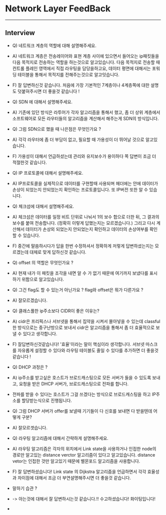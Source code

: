 # Network Layer FeedBack

---

## Interview

- Q) 네트워크 계층의 역할에 대해 설명해주세요.
- A) 네트워크 계층은 전송레이어와 표현 계층 사이에 있으면서 들어오는 ip패킷들을 다음 목적지로 전송하는 역할을 하는것으로 알고있습니다. 다음 목적지로 전송할 때
컨트롤 플레인 영역에서 직접 라우팅을 담당을하고요, 데이터 평면에 대해서는 포워딩 테이블을 통해서 목적지를 전해주는것으로 알고잇습니다.
- F) 잘 답변하신것 같습니다. 처음에 가장 기본적인 7계층이나 4계층쪽에 대한 설명도 덧붙혀주시면 더 좋을것 같습니다 !


- Q) SDN 에 대해서 설명해주세요.
- A) 기존에 있던 방식은 라투어가 각자 알고리즘을 통해서 했고, 좀 더 상위 계층에서 소프트웨어로 모든 라우터들의 알고리즘을 계산해서 해주는게 SDN의 방식입니다.
- Q) 그럼  SDN으로 했을 때 나은점은 무엇인가요 ?
- A) 각각 라우터에 좀 더 부담이 없고, 필요할 때 가용성이 더 뛰어날 것으로 알고있습니다.
- F) 가용성이 대해서 언급하셨는데 관리와 유지보수가 용이하다 쪽 답변이 조금 더 적절한것 같습니다.


- Q) IP 프로토콜에 대해서 설명해주세요.
- A) IP프로토콜을 실제적으로 데이터를 구현할때 사용되며 헤더에는 안에 데이터가 손상이 되었는지 안되었는지 확인하는 프로토콜입니다. 또 IP버전 또한 알 수 있습니다.


-  Q) 체크섬에 대해서 설명해주세요.
-  A) 체크섬은 데이터를 일정 비트 단위로 나눠서 1의 보수 합으로 더한 뒤, 그 결과의 보수를 붙여 전송합니다. (정확히 이렇게 답했는지는 모르겠습니다.) 그리고 다시 계산해서 데이터가 손상외 되었는지 안되었는지 확인하고 데이터의 손상여부를 확인할 수 있습니다.
-  F) 중간에 말씀하시다가 답을 한번 수정하셔서 정확하게 저렇게 답변하셨는지는 모르겠는데 대체로 맞게 답하신것 같습니다.


-  Q) offset 의 역할은 무엇인가요 ?
-  A) 현재 내가 이 패킷을 조각을 내면 알 수 가 없기 때문에 여기까지 보냈다를 표시하기 위함으로 알고있습니다.
-  Q) 그건  flag도 할 수 있는거 아닌가요 ? flag와 offset은 뭐가 다른가요 ?
-  A) 잘모르겠습니다.


-  Q) 클래스풀한 ip주소보다 CIDR이 좋은 이유는?
-  A) cidr은 프리픽스나 서브넷을 통해서 집약을 시켜서 몰아넣을 수 있는데 classful한 방식으로는 중구난방으로 보내서 cidr은 알고리즘을 통해서 좀 더 효율적으로 보낼 수 있다고 생각합니다.
-  F) 잘답변하신것같습니다! '효율'이라는 말이 핵심이라 생각합니다. 서브넷 마스크를 자유롭게 설정할 수 있다와 라우팅 테이블도 줄일 수 있다를 추가하면 더 좋을것 같습니다 !



-  Q) DHCP 과정은 ?
-  A) ip주소를 받고싶은 호스트가 브로드캐스팅으로 모든 서버가 들을 수 있도록 보내고, 요청을 받은 DHCP 서버가, 브로드캐스팅으로 전파를 합니다.
-  전파를 받을 수 있다는 호스트가 그걸 쓰겠다는 방식으로 브로드캐스팅을 하고 IP주소를 할당받는식으로 진행됩니다.
-  Q) 그럼 DHCP 서버가 offer를 보낼때 기기들이 다 신호를 보내면 다 받을텐데 어떻게 구분?
-  A) 잘모르겟습니다.


-  Q) 라우팅 알고리즘에 대해서 간략하게 설명해주세요.
-  A) 라우팅 알고리즘은  각자의 위치에서 Link state을 사용하거나 인접한 node의 경로만 알고있는 distance verctor 알고리즘이 있다고 알고있습니다. distance vetor는 인접한 것만 알고있기 때문에 벨몬포드 알고리즘을 사용합니다.
-  F) 잘 답변하셨습니다!  Link state 의  Dijkstra 알고리즘을 언급하면서 각각 효율성과 차이점에 대해서 조금 더 부연설명해주시면 더 좋을것 같습니다.

-  말하기 습관 ?
-  -> 아는것에 대해서 잘 답변하시는것 같습니다.!! 수고하셨습니다! 화이팅입니다!
-  

